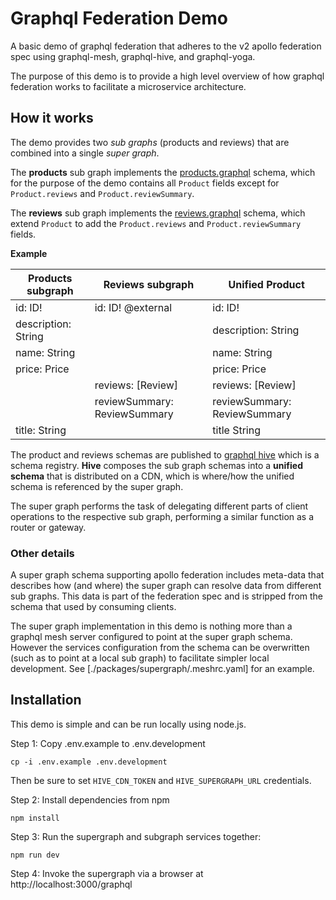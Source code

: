 # Graphql Federation Demo

A basic demo of graphql federation that adheres to the v2 apollo federation spec using graphql-mesh, graphql-hive, and
 graphql-yoga.

The purpose of this demo is to provide a high level overview of how graphql federation works to facilitate a
 microservice architecture.

## How it works

The demo provides two _sub graphs_ (products and reviews) that are combined into a single _super graph_.

The __products__ sub graph implements the [products.graphql](./packages/products/products.graphql) schema, which for the purpose of the demo
 contains all `Product` fields except for `Product.reviews` and `Product.reviewSummary`.

The __reviews__ sub graph implements the [reviews.graphql](./packages/reviews/reviews.graphql) schema, which extend `Product` to add the
`Product.reviews` and `Product.reviewSummary` fields.

__Example__

| Products subgraph   | Reviews subgraph | Unified Product |
|---------------------|---------------|---------------------|
| id: ID!             | id: ID! @external | id: ID!             |
| description: String |               | description: String | 
| name: String        |               | name: String |
| price: Price        |               | price: Price |
|                     | reviews: [Review] | reviews: [Review] |
|                     | reviewSummary: ReviewSummary | reviewSummary: ReviewSummary |
| title: String       |               | title String |


The product and reviews schemas are published to [graphql hive](https://the-guild.dev/graphql/hive) which is a schema
 registry. __Hive__ composes the sub graph schemas into a __unified schema__ that is distributed on a CDN, which is
 where/how the unified schema is referenced by the super graph.

The super graph performs the task of delegating different parts of client operations to the respective sub graph,
performing a similar function as a router or gateway.

### Other details

A super graph schema supporting apollo federation includes meta-data that describes how (and where) the super graph can 
 resolve data from different sub graphs. This data is part of the federation spec and is stripped from the schema that 
 used by consuming clients.

The super graph implementation in this demo is nothing more than a graphql mesh server configured to point at the super
 graph schema. However the services configuration from the schema can be overwritten (such as to point at a local sub
graph) to facilitate simpler local development. See [./packages/supergraph/.meshrc.yaml] for an example. 

## Installation

This demo is simple and can be run locally using node.js.

Step 1:
Copy .env.example to .env.development
```shell
cp -i .env.example .env.development
```
Then be sure to set `HIVE_CDN_TOKEN` and `HIVE_SUPERGRAPH_URL` credentials.

Step 2:
Install dependencies from npm
```shell
npm install
```

Step 3:
Run the supergraph and subgraph services together:
```shell
npm run dev
```

Step 4:
Invoke the supergraph via a browser at http://localhost:3000/graphql

